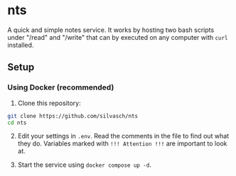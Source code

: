 # nts

A quick and simple notes service. It works by hosting two bash
scripts under "/read" and "/write" that can by executed on any
computer with `curl` installed.

## Setup

### Using Docker (recommended)

1. Clone this repository:

```bash
git clone https://github.com/silvasch/nts
cd nts
```

2. Edit your settings in `.env`. Read the comments in the file to
find out what they do. Variables marked with `!!! Attention !!!`
are important to look at.

3. Start the service using `docker compose up -d`.
